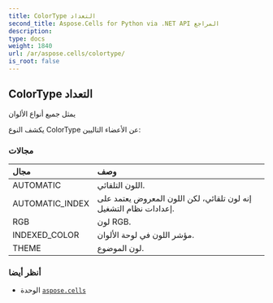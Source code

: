 ```yaml
---
title: ColorType التعداد
second_title: Aspose.Cells for Python via .NET API المراجع
description:
type: docs
weight: 1840
url: /ar/aspose.cells/colortype/
is_root: false
---
```

##  ColorType التعداد
يمثل جميع أنواع الألوان



يكشف النوع ColorType عن الأعضاء التاليين:

###  مجالات
| مجال| وصف|
| :- | :- |
| AUTOMATIC | اللون التلقائي.|
| AUTOMATIC_INDEX | إنه لون تلقائي، لكن اللون المعروض يعتمد على إعدادات نظام التشغيل.|
| RGB | لون RGB.|
| INDEXED_COLOR | مؤشر اللون في لوحة الألوان.|
| THEME | لون الموضوع.|



###  أنظر أيضا
* الوحدة [`aspose.cells`](..)
